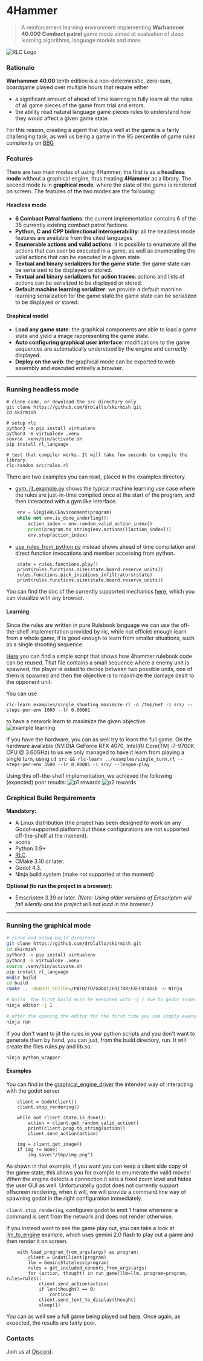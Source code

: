 # 4Hammer

> A reinforcement learning environment implementing **Warhammer 40.000** **Combact patrol** game mode aimed at evaluation of deep learning algorithms, language models and more.

![RLC Logo](./imgs/skirmish.png)


### Rationale

**Warhammer 40.00** tenth edition is a non-deterministic, zero-sum, boardgame played over multiple hours that require either
* a significant amount of ahead of time learning to fully learn all the rules of all game pieces of the game from trial and errors.
* the ability read natural language game pieces rules to understand how they would affect a given game state.

For this reason, creating a agent that plays well at the game is a fairly challenging task, as well us being a game in the 95 percentile of game rules complexity on [BBG](https://boardgamegeek.com/boardgame/386136/warhammer-40000-tenth-edition)

### Features

There are two main modes of using 4Hammer, the first is as a **headless mode** without a graphical engine, thus treating **4Hammer** as a library. The second mode is in **graphical mode**, where the state of the game is rendered on screen. The features of the two modes are the following:

#### Headless mode
* **6 Combact Patrol factions**: the current implementation contains 6 of the 35 currently existing combact patrol factions.
* **Python, C and CPP bidirectional interoperability**: all the headless mode features are available from the cited languages
* **Enumerable actions and valid actions**: it is possible to enumerate all the actions that can ever be executed in a game, as well as enumerating the valid actions that can be executed in a given state.
* **Textual and binary serializers for the game state**: the game state can be serialized to be displayed or stored.
* **Textual and binary serializers for action traces**: actions and lists of actions can be serialized to be displayed or stored.
* **Default machine learning serializer**: we provide a default machine learning serialization for the game state.the game state can be serialized to be displayed or stored.

#### Graphical model
* **Load any game state**: the graphical components are able to load a game state and yield a image rappresenting the game state.
* **Auto configuring graphical user interface**: modifications to the game sequences are automatically understood by the engine and correctly displayed.
* **Deploy on the web**: the graphical mode can be exported to web assembly and executed entirelly a browser.
---

### Running headless mode
```
# clone code, or download the src directory only
git clone https://github.com/drblallo/skirmish.git
cd skirmish

# setup rlc
python3 -m pip install virtualenv
python3 -m virtualenv .venv
source .venv/bin/activate.sh
pip install rl_language

# test that compiler works. It will take few seconds to compile the library.
rlc-random src/rules.rl
```

There are two examples you can read, placed in the examples directory.
* [gym\_jit\_example.py](./examples/gym_jit_example.py) shows the typical machine learning use case where the rules are just-in-time compiled once at the start of the program, and then interacted with a gym like interface.

```python
    env = SingleRLCEnvironment(program)
    while not env.is_done_underling():
        action_index = env.random_valid_action_index()
        print(program.to_string(env.actions()[action_index]))
        env.step(action_index)
```


* [use\_rules\_from\_python.py](./examples/use_rules_from_python.py) instead shows ahead of time compilation and direct function invocations and member accessing from python.

```
    state = rules.functions.play()
    print(rules.functions.size(state.board.reserve_units))
    rules.functions.pick_insidious_infiltrators(state)
    print(rules.functions.size(state.board.reserve_units))
```

You can find the doc of the currently supported mechanics [here](./doc), which you can visualize with any browser.


#### Learning

Since the rules are written in pure Rulebook language we can use the off-the-shelf implementation provided by rlc, while not efficiet enough learn from a whole game, if is good enough to learn from smaller situations, such as a single shooting sequence.

[Here](./examples/single_shooting_maximize.rl) you can find a simple script that shows how 4hammer rulebook code can be reused. That file contains a small sequence where a enemy unit is spawned, the player is asked to decide between two possible units, one of them is spawned and then the objective is to maximize the damage dealt to the opponent unit.

You can use
```
rlc-learn examples/single_shooting_maximize.rl -o /tmp/net -i src/ --steps-per-env 1000 --lr 0.00001
```
to have a network learn to maximize the given objective.
![example learning](./imgs/example_leaerning.png)

If you have the hardware, you can as well try to learn the full game. On the hardware available (NVIDIA GeForce RTX 4070, Intel(R) Core(TM) i7-9700K CPU @ 3.60GHz) to us we only managed to have it learn from playing a single turn, using `cd src && rlc-learn ../examples/single_turn.rl --steps-per-env 3500 --lr 0.00001 -i src/ --league-play `

Using this off-the-shelf implementation, we achieved the following (expected) poor results:
![p1 rewards](./imgs/player1-single-turn-rewards.png)
![p2 rewards](./imgs/player2-single-turn-rewards.png)


### Graphical Build Requirements

**Mandatory:**
- A Linux distribution (the project has been designed to work on any Godot-supported platform but those configurations are not supported off-the-shelf at the moment).
- scons
- Python 3.9+
- [RLC](https://github.com/rl-language/rlc/).
- CMake 3.10 or later.
- Godot 4.3.
- Ninja build system (make not supported at the moment)

**Optional (to run the project in a browser):**
- Emscripten 3.39 or later.
  *(Note: Using older versions of Emscripten will fail silently and the project will not load in the browser.)*

---

### Running the graphical mode

```bash
# clone and setup build directory
git clone https://github.com/drblallo/skirmish.git
cd skirmish
python3 -m pip install virtualenv
python3 -m virtualenv .venv
source .venv/bin/activate.sh
pip install rl_language
mkdir build
cd build
cmake .. -DGODOT_EDITOR=/PATH/TO/GODOT/EDITOR/EXECUTABLE -G Ninja

# build  the first build must be executed with -j 1 due to godot scons
ninja editor -j 1

# after the opening the editor for the first time you can simply execute
ninja run
```

If you don't want to jit the rules in your python scripts and you don't want to generate them by hand, you can just, from the build directory, run. It will create the files rules.py and lib.so.
```
ninja python_wrapper
```

#### Examples

You can find in the [graphical\_engine\_driver](./examples/graphical_engine_driver.py) the intended way of interacting with the godot server
```
    client = GodotClient()
    client.stop_rendering()

    while not client.state.is_done():
        action = client.get_random_valid_action()
        print(client.prog.to_string(action))
        client.send_action(action)

    img = client.get_image()
    if img != None:
        img.save("/tmp/img.png")
```

As shown in that example, if you want you can keep a client side copy of the game state, this allows you for example to enumerate the valid moves! When the engine detects a connection it sets a fixed zoom level and hides the user GUI as well. Unfortunatelly godot does not currently support offscreen rendering, when it will, we will provide a command line way of spawning godot in the right configuration immediately.

`client.stop_rendering`, configures godot to emit 1 frame whenever a command is sent from the network and does not render otherwise.

If you instead want to see the game play out, you can take a look at [llm\_to\_engine](./examples/llm_to_engine.py) example, which uses gemini 2.0 flash to play out a game and then render it on screen.

```
    with load_program_from_args(args) as program:
        client = GodotClient(program)
        llm = GeminiStateless(program)
        rules = get_included_conents_from_args(args)
        for (action, thought) in run_game(llm=llm, program=program, rules=rules):
            client.send_action(action)
            if len(thought) == 0:
                continue
            client.send_text_to_display(thought)
            sleep(1)
```

You can as well see a full game being played out [here](https://www.youtube.com/watch?v=T0Tj7zPuQVI). Once again, as expected, the results are fairly poor.


### Contacts

Join us at [Discord](https://discord.gg/saSEj9PAt3).

